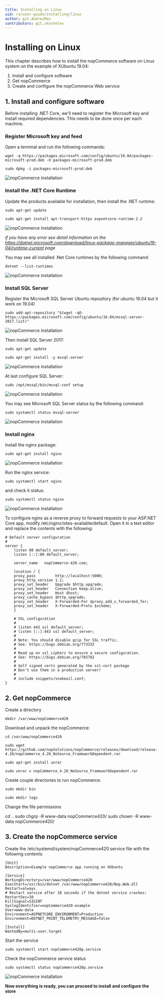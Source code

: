```yaml
---
title: Installing on Linux
uid: ru/user-guide/installing/linux
author: git.AndreiMaz
contributors: git.skoshelev
---
```


# Installing on Linux

This chapter describes how to install the nopCommerce software on Linux system on the example of XUbuntu 19.04:

1. Install and configure software
1. Get nopCommerce
1. Create and configure the nopCommerce Web service


## 1. Install and configure software

Before installing .NET Core, we'll need to register the Microsoft key and install required dependencies. This needs to be done once per each machine.

### Register Microsoft key and feed

Open a terminal and run the following commands:

`wget -q https://packages.microsoft.com/config/ubuntu/19.04/packages-microsoft-prod.deb -O packages-microsoft-prod.deb`

`sudo dpkg -i packages-microsoft-prod.deb`

![nopCommerce installation](_static/linux/register_key.jpg)

### Install the .NET Core Runtime

Update the products available for installation, then install the .NET runtime:

`sudo apt-get update`

`sudo apt-get install apt-transport-https aspnetcore-runtime-2.2`

![nopCommerce installation](_static/linux/net_core.jpg)

*if you have any error see detail information on the https://dotnet.microsoft.com/download/linux-package-manager/ubuntu19-04/runtime-current page*

You may see all installed .Net Core runtimes by the following command:

`dotnet --list-runtimes`

![nopCommerce installation](_static/linux/list_runtimes.jpg)

### Install SQL Server

Register the Microsoft SQL Server Ubuntu repository (for ubuntu 16.04 but it work on 19.04)

`sudo add-apt-repository "$(wget -qO- https://packages.microsoft.com/config/ubuntu/16.04/mssql-server-2017.list)"`

![nopCommerce installation](_static/linux/register_sql_repository.jpg)

Then install SQL Server 2017:

`sudo apt-get update`

`sudo apt-get install -y mssql-server`

![nopCommerce installation](_static/linux/install_sql.jpg)

At last configure SQL Server:

`sudo /opt/mssql/bin/mssql-conf setup`

![nopCommerce installation](_static/linux/configure_sql.jpg)

You may see Microsoft SQL Server status by the following command:

`sudo systemctl status mssql-server`

![nopCommerce installation](_static/linux/sql_status.jpg)

### Install nginx

Install the nginx package:

`sudo apt-get install nginx`

![nopCommerce installation](_static/linux/Install_nginx.jpg)

Run the nginx service:

`sudo systemctl start nginx`

and check it status:

`sudo systemctl status nginx`

![nopCommerce installation](_static/linux/status_nginx.jpg)

To configure nginx as a reverse proxy to forward requests to your ASP.NET Core app, modify /etc/nginx/sites-available/default. Open it in a text editor and replace the contents with the following:

```
# Default server configuration
#
server {
    listen 80 default_server;
    listen [::]:80 default_server;

    server_name   nopCommerce-420.com;

    location / {
    proxy_pass         http://localhost:5000;
    proxy_http_version 1.1;
    proxy_set_header   Upgrade $http_upgrade;
    proxy_set_header   Connection keep-alive;
    proxy_set_header   Host $host;
    proxy_cache_bypass $http_upgrade;
    proxy_set_header   X-Forwarded-For $proxy_add_x_forwarded_for;
    proxy_set_header   X-Forwarded-Proto $scheme;
    }

    # SSL configuration
    #
    # listen 443 ssl default_server;
    # listen [::]:443 ssl default_server;
    #
    # Note: You should disable gzip for SSL traffic.
    # See: https://bugs.debian.org/773332
    #
    # Read up on ssl_ciphers to ensure a secure configuration.
    # See: https://bugs.debian.org/765782
    #
    # Self signed certs generated by the ssl-cert package
    # Don't use them in a production server!
    #
    # include snippets/snakeoil.conf;
}
```

## 2. Get nopCommerce

Create a directory

`mkdir /var/www/nopCommerce420`

Download and unpack the nopCommerce:

`cd /var/www/nopCommerce420`

`sudo wget https://github.com/nopSolutions/nopCommerce/releases/download/release-4.20/nopCommerce_4.20_NoSource_FrameworkDependent.rar`

`sudo apt-get install unrar`

`sudo unrar x nopCommerce_4.20_NoSource_FrameworkDependent.rar`

Create couple directories to run nopCommerce:

`sudo mkdir bin`

`sudo mkdir logs`

Change the file permissions

cd .. sudo chgrp -R www-data nopCommerce420/ sudo chown -R www-data nopCommerce420/

## 3. Create the nopCommerce service

Create the /etc/systemd/system/nopCommerce420.service file with the following contents:

```
[Unit]
Description=Example nopCommerce app running on XUbuntu

[Service]
WorkingDirectory=/var/www/nopCommerce420
ExecStart=/usr/bin/dotnet /var/www/nopCommerce420/Nop.Web.dll
Restart=always
# Restart service after 10 seconds if the dotnet service crashes:
RestartSec=10
KillSignal=SIGINT
SyslogIdentifier=nopCommerce420-example
User=www-data
Environment=ASPNETCORE_ENVIRONMENT=Production
Environment=DOTNET_PRINT_TELEMETRY_MESSAGE=false

[Install]
WantedBy=multi-user.target
```

Start the service

`sudo systemctl start nopCommerce420p.service`

Check the nopCommerce service status

`sudo systemctl status nopCommerce420p.service`

![nopCommerce installation](_static/linux/status_nopCommerce.jpg)

**Now everything is ready, you can proceed to install and configure the store**